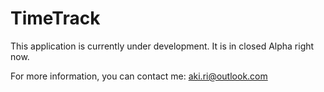 # TimeTrack

This application is currently under development.
It is in closed Alpha right now.

For more information, you can contact me:
aki.ri@outlook.com
